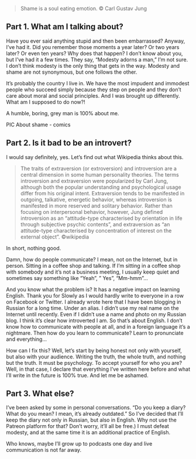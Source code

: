 > Shame is a soul eating emotion.
© Carl Gustav Jung

## Part 1. What am I talking about?
Have you ever said anything stupid and then been embarrassed? Anyway, I’ve had it. Did you remember those moments a year later? Or two years later? Or even ten years? Why does that happen? 
I don’t know about you, but I’ve had it a few times. They say, “Modesty adorns a man,” I’m not sure. I don’t think modesty is the only thing that gets in the way. Modesty and shame are not synonymous, but one follows the other. 

It’s probably the country I live in. We have the most impudent and immodest people who succeed simply because they step on people and they don’t care about moral and social principles. And I was brought up differently. What am I supposed to do now?!

A humble, boring, grey man is 100% about me.

PIC
About shame - comics

## Part 2. Is it bad to be an introvert?
I would say definitely, yes. Let’s find out what Wikipedia thinks about this.

> The traits of extraversion (or extroversion) and introversion are a central dimension in some human personality theories. The terms introversion and extraversion were popularized by Carl Jung, although both the popular understanding and psychological usage differ from his original intent. Extraversion tends to be manifested in outgoing, talkative, energetic behavior, whereas introversion is manifested in more reserved and solitary behavior. Rather than focusing on interpersonal behavior, however, Jung defined introversion as an “attitude-type characterised by orientation in life through subjective psychic contents”, and extraversion as “an attitude-type characterised by concentration of interest on the external object”.
©wikipedia

In short, nothing good.

Damn, how do people communicate? I mean, not on the Internet, but in person. Sitting in a coffee shop and talking. If I’m sitting in a coffee shop with somebody and it’s not a business meeting, I usually keep quiet and sometimes say something like “Yeah”, ” Yes”, “Mm-hmm”…

And you know what the problem is? It has a negative impact on learning English. Thank you for Slowly as I would hardly write to everyone in a row on Facebook or Twitter.
I already wrote here that I have been blogging in Russian for a long time. Under an alias. I didn’t use my real name on the Internet until recently. Even if I didn’t use a name and photo on my Russian blog. I think it’s clear how introverted I am.
So that’s about English. I don’t know how to communicate with people at all, and in a foreign language it’s a nightmare. Then how do you learn to communicate? Learn to pronunciate and everything…

How can I fix this? Well, let’s start by being honest not only with yourself, but also with your audience. Writing the truth, the whole truth, and nothing but the truth. It must be psychology. To accept yourself for who you are?
Well, in that case, I declare that everything I’ve written here before and what I’ll write in the future is 100% true. And let me be ashamed.

## Part 3. What else?
I’ve been asked by some in personal conversations. “Do you keep a diary? What do you mean? I mean, it’s already outdated.”
So I’ve decided that I’ll keep the diary not only in Russian, but also in English. Why not use the Patreon platform for that? Don’t worry, it’ll all be free.)
I must defeat modesty, and at the same time it is an additional practice of English.

Who knows, maybe I’ll grow up to podcasts one day and live communication is not far away.
